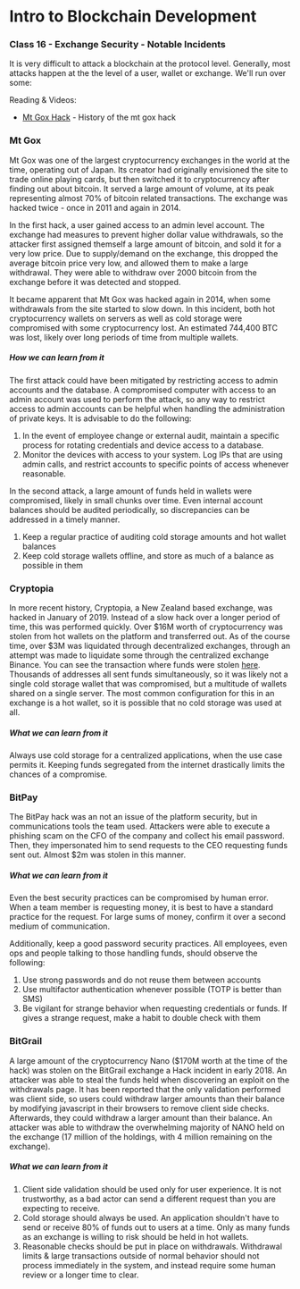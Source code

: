 # Intro to Blockchain Development

### Class 16 - Exchange Security -  Notable Incidents

It is very difficult to attack a blockchain at the protocol level. Generally, most attacks happen at the the level of a user, wallet or exchange. We'll run over some: 

Reading & Videos:

* [Mt Gox Hack](https://blockonomi.com/mt-gox-hack/) - History of the mt gox hack

### Mt Gox

Mt Gox was one of the largest cryptocurrency exchanges in the world at the time, operating out of Japan. Its creator had originally envisioned the site to trade online playing cards, but then switched it to cryptocurrency after finding out about bitcoin. It served a large amount of volume, at its peak representing almost 70% of bitcoin related transactions. The exchange was hacked twice - once in 2011 and again in 2014.

In the first hack, a user gained access to an admin level account. The exchange had measures to prevent higher dollar value withdrawals, so the attacker first assigned themself a large amount of bitcoin, and sold it for a very low price. Due to supply/demand on the exchange, this dropped the average bitcoin price very low, and allowed them to make a large withdrawal. They were able to withdraw over 2000 bitcoin from the exchange before it was detected and stopped.

It became apparent that Mt Gox was hacked again in 2014, when some withdrawals from the site started to slow down. In this incident, both hot cryptocurrency wallets on servers as well as cold storage were compromised with some cryptocurrency lost. An estimated 744,400 BTC was lost, likely over long periods of time from multiple wallets.

##### How we can learn from it

The first attack could have been mitigated by restricting access to admin accounts and the database. A compromised computer with access to an admin account was used to perform the attack, so any way to restrict access to admin accounts can be helpful when handling the administration of private keys. It is advisable to do the following:

1. In the event of employee change or external audit, maintain a specific process for rotating credentials and device access to a database.
2. Monitor the devices with access to your system. Log IPs that are using admin calls, and restrict accounts to specific points of access whenever reasonable.

In the second attack, a large amount of funds held in wallets were compromised, likely in small chunks over time. Even internal account balances should be audited periodically, so discrepancies can be addressed in a timely manner.

1. Keep a regular practice of auditing cold storage amounts and hot wallet balances
2. Keep cold storage wallets offline, and store as much of a balance as possible in them


### Cryptopia

In more recent history, Cryptopia, a New Zealand based exchange, was hacked in January of 2019. Instead of a slow hack over a longer period of time, this was performed quickly. Over $16M worth of cryptocurrency was stolen from hot wallets on the platform and transferred out. As of the course time, over $3M was liquidated through decentralized exchanges, through an attempt was made to liquidate some through the centralized exchange Binance. You can see the transaction where funds were stolen [here](https://mousexplore.mousebelt.com/eth/transaction/0x8a7c2b34f23eee02401e7c3fa1ea2ce8d3132e7ca3811d673ca35898c9535aae). Thousands of addresses all sent funds simultaneously, so it was likely not a single cold storage wallet that was compromised, but a multitude of wallets shared on a single server. The most common configuration for this in an exchange is a hot wallet, so it is possible that no cold storage was used at all.

##### What we can learn from it

Always use cold storage for a centralized applications, when the use case permits it. Keeping funds segregated from the internet drastically limits the chances of a compromise.

### BitPay

The BitPay hack was an not an issue of the platform security, but in communications tools the team used. Attackers were able to execute a phishing scam on the CFO of the company and collect his email password. Then, they impersonated him to send requests to the CEO requesting funds sent out. Almost $2m was stolen in this manner.

##### What we can learn from it

Even the best security practices can be compromised by human error. When a team member is requesting money, it is best to have a standard practice for the request. For large sums of money, confirm it over a second medium of communication.

Additionally, keep a good password security practices. All employees, even ops and people talking to those handling funds, should observe the following:

1. Use strong passwords and do not reuse them between accounts
2. Use multifactor authentication whenever possible (TOTP is better than SMS)
3. Be vigilant for strange behavior when requesting credentials or funds. If gives a strange request, make a habit to double check with them


### BitGrail

A large amount of the cryptocurrency Nano ($170M worth at the time of the hack) was stolen on the BitGrail exchange a Hack incident in early 2018. An attacker was able to steal the funds held when discovering an exploit on the withdrawals page. It has been reported that the only validation performed was client side, so users could withdraw larger amounts than their balance by modifying javascript in their browsers to remove client side checks. Afterwards, they could withdraw a larger amount than their balance. An attacker was able to withdraw the overwhelming majority of NANO held on the exchange (17 million of the holdings, with 4 million remaining on the exchange).

##### What we can learn from it

1. Client side validation should be used only for user experience. It is not trustworthy, as a bad actor can send a different request than you are expecting to receive.
2. Cold storage should always be used. An application shouldn't have to send or receive 80% of funds out to users at a time. Only as many funds as an exchange is willing to risk should be held in hot wallets.
3. Reasonable checks should be put in place on withdrawals. Withdrawal limits & large transactions outside of normal behavior should not process immediately in the system, and instead require some human review or a longer time to clear.
